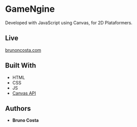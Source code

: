 # GameNgine

Developed with JavaScript using Canvas, for 2D Plataformers.

## Live

[brunoncosta.com](https://gamengine.brunoncosta.com)

## Built With

* HTML
* CSS
* JS
* [Canvas API](https://developer.mozilla.org/en-US/docs/Web/API/Canvas_API)

## Authors
* **Bruno Costa**

